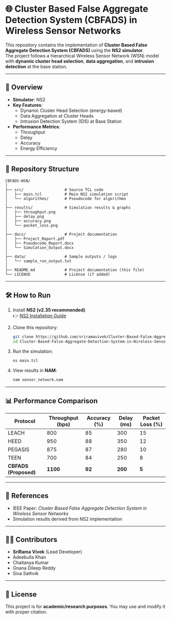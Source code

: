 # 🌐 Cluster Based False Aggregate Detection System (CBFADS) in Wireless Sensor Networks

This repository contains the implementation of **Cluster Based False Aggregate Detection System (CBFADS)** using the **NS2 simulator**.  
The project follows a hierarchical Wireless Sensor Network (WSN) model with **dynamic cluster head selection**, **data aggregation**, and **intrusion detection** at the base station.

---

## 📖 Overview
- **Simulator**: NS2  
- **Key Features**:
  - Dynamic Cluster Head Selection (energy-based)
  - Data Aggregation at Cluster Heads
  - Intrusion Detection System (IDS) at Base Station
- **Performance Metrics**:
  - Throughput  
  - Delay  
  - Accuracy  
  - Energy Efficiency  

---

## 📂 Repository Structure 
```
CBFADS-WSN/
│
├── src/                  # Source TCL code
│   ├── main.tcl          # Main NS2 simulation script
│   └── algorithms/       # Pseudocode for algorithms
│
├── results/              # Simulation results & graphs
│   ├── throughput.png
│   ├── delay.png
│   ├── accuracy.png
│   └── packet_loss.png
│
├── docs/                 # Project documentation
│   ├── Project_Report.pdf
│   ├── Pseudocode_Report.docx
│   └── Simulation_Output.docx
│
├── data/                 # Sample outputs / logs
│   └── sample_run_output.txt
│
├── README.md             # Project documentation (this file)
└── LICENSE               # License (if added)
```

---

## 🛠️ How to Run
1. Install **NS2 (v2.35 recommended)**  
   👉 [NS2 Installation Guide](https://www.isi.edu/nsnam/ns/)  

2. Clone this repository:
   ```bash
   git clone https://github.com/sriramavivek/Cluster-Based-False-Aggregate-Detection-System-in-Wireless-Sensor-Networks-.git
   cd Cluster-Based-False-Aggregate-Detection-System-in-Wireless-Sensor-Networks-/src
   ```

3. Run the simulation:
   ```bash
   ns main.tcl
   ```

4. View results in **NAM**:
   ```bash
   nam sensor_network.nam
   ```

---

## 📊 Performance Comparison
| Protocol | Throughput (bps) | Accuracy (%) | Delay (ms) | Packet Loss (%) |
|----------|------------------|--------------|------------|-----------------|
| LEACH    | 800              | 85           | 300        | 15              |
| HEED     | 950              | 88           | 350        | 12              |
| PEGASIS  | 875              | 87           | 280        | 10              |
| TEEN     | 700              | 84           | 250        | 8               |
| **CBFADS (Proposed)** | **1100** | **92** | **200** | **5** |

---

## 📜 References
- IEEE Paper: *Cluster Based False Aggregate Detection System in Wireless Sensor Networks*  
- Simulation results derived from NS2 implementation  

---

## 👨‍💻 Contributors
- **SriRama Vivek** (Lead Developer)
- Adeebulla Khan  
- Chaitanya Kumar  
- Gnana Dileep Reddy  
- Siva Sathvik  

---

## 📌 License
This project is for **academic/research purposes**. You may use and modify it with proper citation.
